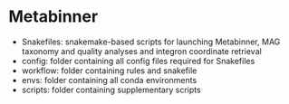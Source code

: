 # Metabinner
- Snakefiles: snakemake-based scripts for launching Metabinner, MAG taxonomy and quality analyses and integron coordinate retrieval 
- config: folder containing all config files required for Snakefiles
- workflow: folder containing rules and snakefile
- envs: folder containing all conda environments
- scripts: folder containing supplementary scripts
